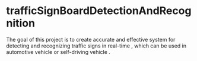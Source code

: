 # trafficSignBoardDetectionAndRecognition
The goal of this project is to create accurate and effective system for detecting and recognizing traffic signs in  real-time  , which can be used in automotive vehicle or self-driving vehicle .
